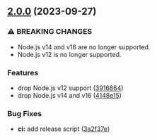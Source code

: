 ## [2.0.0](https://github.com/kenany/wallis-product/compare/1.0.0...2.0.0) (2023-09-27)


### ⚠ BREAKING CHANGES

* Node.js v14 and v16 are no longer supported.
* Node.js v12 is no longer supported.

### Features

* drop Node.js v12 support ([3916864](https://github.com/kenany/wallis-product/commit/3916864850a011700980a5ab6774f45198843676))
* drop Node.js v14 and v16 ([4148e15](https://github.com/kenany/wallis-product/commit/4148e1581bef5966e69fd137f3bf8d183c26964d))


### Bug Fixes

* **ci:** add release script ([3a2f37e](https://github.com/kenany/wallis-product/commit/3a2f37e3edd71d373b0abfb0db449f9047a5130b))
